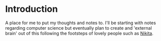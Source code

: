# Introduction

A place for me to put my thoughts and notes to. I'll be starting with notes regarding computer science but eventually plan to create and 'external brain' out of this following the footsteps of lovely people such as [Nikita](https://wiki.nikitavoloboev.xyz).
